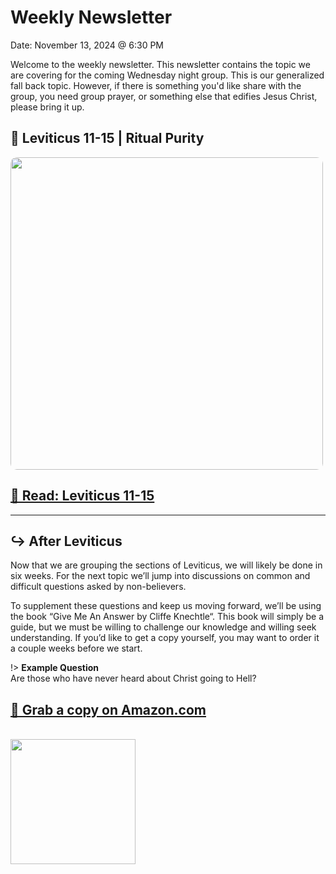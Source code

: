# Weekly Newsletter

<div class="box">Date: November 13, 2024 @ 6:30 PM</div>

Welcome to the weekly newsletter. This newsletter contains the topic we are covering for the coming Wednesday night group. This is our generalized fall back topic. However, if there is something you'd like share with the group, you need group prayer, or something else that edifies Jesus Christ, please bring it up.

## 📌 Leviticus 11-15 | Ritual Purity

<img style="border-radius: 10px; width: 500px" src="" />

## <a class="button text-purple bg-purple" target="_blank" href="https://www.biblegateway.com/passage/?search=Leviticus%2011-15&version=NIV">📖 Read: Leviticus 11-15</a>

---

## ↪️ After Leviticus

Now that we are grouping the sections of Leviticus, we will likely be done in six weeks. For the next topic we’ll jump into discussions on common and difficult questions asked by non-believers.

To supplement these questions and keep us moving forward, we’ll be using the book “Give Me An Answer by Cliffe Knechtle“. This book will simply be a guide, but we must be willing to challenge our knowledge and willing seek understanding. If you’d like to get a copy yourself, you may want to order it a couple weeks before we start.

!> **Example Question**<br />
Are those who have never heard about Christ going to Hell?

## <a class="button bg-warning text-warning" target="_blank" href="https://www.amazon.com/Give-Answer-That-Satisfies-Heart/dp/0877845697/">📙 Grab a copy on Amazon.com</a>

<br />

<img src="https://drjonesy.github.io/ec-mens-support-group/media/book-give-me-an-answer.png" style="width: 200px" />
